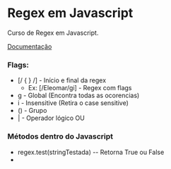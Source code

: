# Regex em Javascript

Curso de Regex em Javascript.

<a href="https://developer.mozilla.org/pt-BR/docs/Web/JavaScript/Guide/Regular_Expressions">Documentação</a>
<br>

### Flags: 
 - [/ { } /] - Início e final da regex
   - Ex: [/Eleomar/gi] - Regex com flags
 - g - Global (Encontra todas as ocorencias)
 - i - Insensitive (Retira o case sensitive)
 - () - Grupo
 - | - Operador lógico OU


### Métodos dentro do Javascript
- regex.test(stringTestada) -- Retorna True ou False
- 







